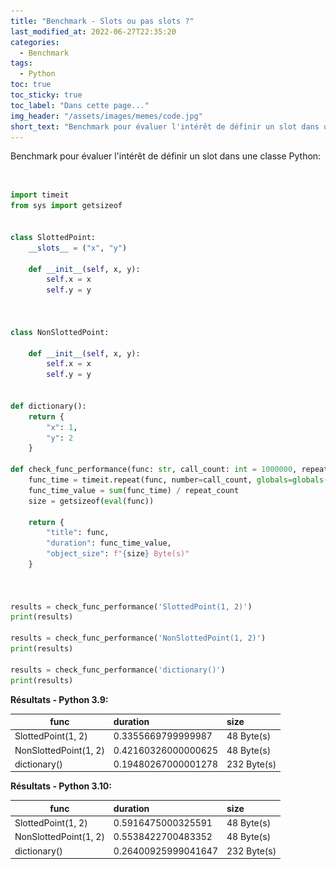 ```yaml
---
title: "Benchmark - Slots ou pas slots ?"
last_modified_at: 2022-06-27T22:35:20
categories:
  - Benchmark
tags:
  - Python
toc: true
toc_sticky: true
toc_label: "Dans cette page..."
img_header: "/assets/images/memes/code.jpg"
short_text: "Benchmark pour évaluer l'intérêt de définir un slot dans une classe Python..."
---
```


Benchmark pour évaluer l'intérêt de définir un slot dans une classe Python:

<figure style="width: 0px; visibility: hidden;" id="img-header">
  <a href="/assets/images/memes/code.jpg"><img src="/assets/images/memes/code.jpg"></a>
</figure>

```python
import timeit
from sys import getsizeof


class SlottedPoint:
    __slots__ = ("x", "y")

    def __init__(self, x, y):
        self.x = x
        self.y = y



class NonSlottedPoint:

    def __init__(self, x, y):
        self.x = x
        self.y = y


def dictionary():
    return {
        "x": 1,
        "y": 2
    }

def check_func_performance(func: str, call_count: int = 1000000, repeat_count: int = 10):
    func_time = timeit.repeat(func, number=call_count, globals=globals(), repeat=repeat_count)
    func_time_value = sum(func_time) / repeat_count
    size = getsizeof(eval(func))

    return {
        "title": func,
        "duration": func_time_value,
        "object_size": f"{size} Byte(s)"
    }



results = check_func_performance('SlottedPoint(1, 2)')
print(results)

results = check_func_performance('NonSlottedPoint(1, 2)')
print(results)

results = check_func_performance('dictionary()')
print(results)

```

**Résultats - Python 3.9:**

| func                    | duration                | size               |
| ------------------------|:------------------------|:-------------------|
| SlottedPoint(1, 2)      | 0.3355669799999987      | 48 Byte(s)         |
| NonSlottedPoint(1, 2)   | 0.42160326000000625     | 48 Byte(s)         |
| dictionary()            | 0.19480267000001278     | 232 Byte(s)        |


**Résultats - Python 3.10:**

| func                    | duration                | size               |
| ------------------------|:------------------------|:-------------------|
| SlottedPoint(1, 2)      | 0.5916475000325591      | 48 Byte(s)         |
| NonSlottedPoint(1, 2)   | 0.5538422700483352      | 48 Byte(s)         |
| dictionary()            | 0.26400925999041647     | 232 Byte(s)        |